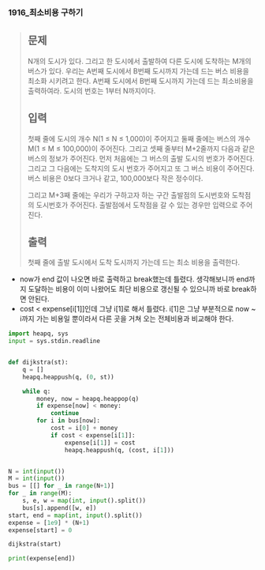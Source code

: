 ### 1916_최소비용 구하기

> ## 문제
>
> N개의 도시가 있다. 그리고 한 도시에서 출발하여 다른 도시에 도착하는 M개의 버스가 있다. 우리는 A번째 도시에서 B번째 도시까지 가는데 드는 버스 비용을 최소화 시키려고 한다. A번째 도시에서 B번째 도시까지 가는데 드는 최소비용을 출력하여라. 도시의 번호는 1부터 N까지이다.
>
> ## 입력
>
> 첫째 줄에 도시의 개수 N(1 ≤ N ≤ 1,000)이 주어지고 둘째 줄에는 버스의 개수 M(1 ≤ M ≤ 100,000)이 주어진다. 그리고 셋째 줄부터 M+2줄까지 다음과 같은 버스의 정보가 주어진다. 먼저 처음에는 그 버스의 출발 도시의 번호가 주어진다. 그리고 그 다음에는 도착지의 도시 번호가 주어지고 또 그 버스 비용이 주어진다. 버스 비용은 0보다 크거나 같고, 100,000보다 작은 정수이다.
>
> 그리고 M+3째 줄에는 우리가 구하고자 하는 구간 출발점의 도시번호와 도착점의 도시번호가 주어진다. 출발점에서 도착점을 갈 수 있는 경우만 입력으로 주어진다.
>
> ## 출력
>
> 첫째 줄에 출발 도시에서 도착 도시까지 가는데 드는 최소 비용을 출력한다.



- now가 end 값이 나오면 바로 출력하고 break했는데 틀렸다. 생각해보니까 end까지 도달하는 비용이 이미 나왔어도 최단 비용으로 갱신될 수 있으니까 바로 break하면 안된다.
- cost < expense[i[1]]인데 그냥 i[1]로 해서 틀렸다. i[1]은 그냥 부분적으로 now ~ i까지 가는 비용일 뿐이라서 다른 곳을 거쳐 오는 전체비용과 비교해야 한다.

```python
import heapq, sys
input = sys.stdin.readline


def dijkstra(st):
    q = []
    heapq.heappush(q, (0, st))

    while q:
        money, now = heapq.heappop(q)
        if expense[now] < money:
            continue
        for i in bus[now]:
            cost = i[0] + money
            if cost < expense[i[1]]:
                expense[i[1]] = cost
                heapq.heappush(q, (cost, i[1]))


N = int(input())
M = int(input())
bus = [[] for _ in range(N+1)]
for _ in range(M):
    s, e, w = map(int, input().split())
    bus[s].append([w, e])
start, end = map(int, input().split())
expense = [1e9] * (N+1)
expense[start] = 0

dijkstra(start)

print(expense[end])
```

